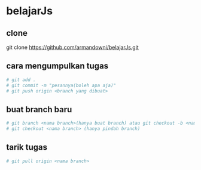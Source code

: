 # belajarJs

## clone

git clone https://github.com/armandowni/belajarJs.git

## cara mengumpulkan tugas

```bash
# git add .
# git commit -m "pesannya(boleh apa aja)"
# git push origin <branch yang dibuat>
```

## buat branch baru

```bash
# git branch <nama branch>(hanya buat branch) atau git checkout -b <nama branch>(buat branch dan langsung pindah branch)
# git checkout <nama branch> (hanya pindah branch)
```

## tarik tugas

```bash
# git pull origin <nama branch>
```
